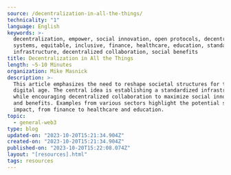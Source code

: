 ```yaml
---
source: /decentralization-in-all-the-things/
technicality: "1"
language: English
keywords: >-
  decentralization, empower, social innovation, open protocols, decentralized
  systems, equitable, inclusive, finance, healthcare, education, standardized
  infrastructure, decentralized collaboration, social benefits
title: Decentralization in All the Things
length: ~5-10 Minutes
organization: Mike Masnick
description: >-
  This article emphasizes the need to reshape societal structures for the
  digital age. The central idea is establishing a standardized infrastructure
  while encouraging decentralized collaboration to maximize social innovation
  and benefits. Examples from various sectors highlight the potential social
  impact, from finance to healthcare and education.
topic:
  - general-web3
type: blog
updated-on: "2023-10-20T15:21:34.904Z"
created-on: "2023-10-20T15:21:34.904Z"
published-on: "2023-10-20T15:22:08.074Z"
layout: "[resources].html"
tags: resources
---
```

